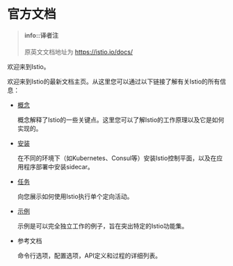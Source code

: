 # 官方文档

> #### info::译者注
>
> 原英文文档地址为 https://istio.io/docs/

欢迎来到Istio。

欢迎来到Istio的最新文档主页。从这里您可以通过以下链接了解有关Istio的所有信息：

- [概念](concepts/index.md)

  概念解释了Istio的一些关键点。这里您可以了解Istio的工作原理以及它是如何实现的。

- [安装](setup/index.md)

  在不同的环境下（如Kubernetes、Consul等）安装Istio控制平面，以及在应用程序部署中安装sidecar。

- [任务](tasks/index.md)

  向您展示如何使用Istio执行单个定向活动。

- [示例](samples/index.md)

  示例是可以完全独立工作的例子，旨在突出特定的Istio功能集。

- 参考文档

  命令行选项，配置选项，API定义和过程的详细列表。